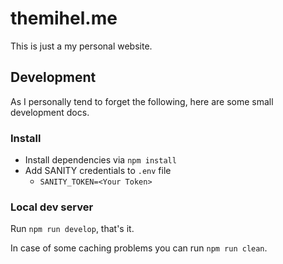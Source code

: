# themihel.me

This is just a my personal website.

## Development

As I personally tend to forget the following, here are some small development docs.

### Install

- Install dependencies via `npm install`
- Add SANITY credentials to `.env` file
  - `SANITY_TOKEN=<Your Token>`

### Local dev server

Run `npm run develop`, that's it.

In case of some caching problems you can run `npm run clean`.
